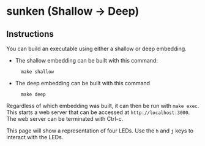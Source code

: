 # sunken (Shallow &rarr; Deep)

## Instructions
You can build an executable using either a shallow or deep embedding.

* The shallow embedding can be built with this command:

        make shallow

* The deep embedding can be built with this command

        make deep

Regardless of which embedding was built, it can then be run with `make exec`.
This starts a web server that can be accessed at `http://localhost:3000`. The
web server can be terminated with Ctrl-c.

This page will show a representation of four LEDs. Use the `h` and `j` keys to
interact with the LEDs.
